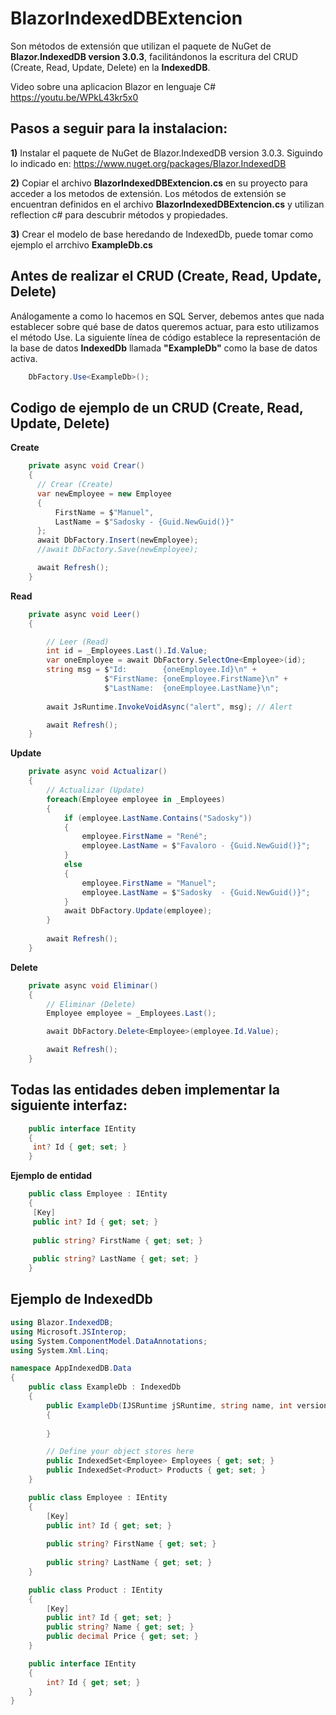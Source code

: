 # BlazorIndexedDBExtencion
Son métodos de extensión que utilizan el paquete de NuGet de **Blazor.IndexedDB version 3.0.3**, facilitándonos la escritura del CRUD (Create, Read, Update, Delete) en la **IndexedDB**.

Video sobre una aplicacion Blazor en lenguaje C#
https://youtu.be/WPkL43kr5x0

## Pasos a seguir para la instalacion:

**1)** Instalar el paquete de NuGet de Blazor.IndexedDB version 3.0.3. Siguindo lo indicado en: 
https://www.nuget.org/packages/Blazor.IndexedDB

**2)** Copiar el archivo **BlazorIndexedDBExtencion.cs** en su proyecto para acceder a los metodos de extensión.
Los métodos de extensión se encuentran definidos en el archivo **BlazorIndexedDBExtencion.cs** 
y utilizan reflection c# para descubrir métodos y propiedades.

**3)** Crear el modelo de base heredando de IndexedDb, puede tomar como ejemplo el arrchivo **ExampleDb.cs**

## Antes de realizar el CRUD (Create, Read, Update, Delete)
Análogamente a como lo hacemos en SQL Server, debemos antes que nada establecer sobre 
qué base de datos queremos actuar, para esto utilizamos el método Use.
La siguiente línea de código establece la representación de la base de datos **IndexedDb**
llamada **"ExampleDb"** como la base de datos activa.

```csharp
	DbFactory.Use<ExampleDb>();
```

## Codigo de ejemplo de un CRUD (Create, Read, Update, Delete)

**Create** 
```csharp
	private async void Crear()
	{
	  // Crear (Create)
	  var newEmployee = new Employee
	  {
		  FirstName = $"Manuel",
		  LastName = $"Sadosky - {Guid.NewGuid()}"
	  };
	  await DbFactory.Insert(newEmployee);
	  //await DbFactory.Save(newEmployee);

	  await Refresh();
	}
```

**Read** 
```csharp
    private async void Leer()
    {

        // Leer (Read)  
        int id = _Employees.Last().Id.Value;
        var oneEmployee = await DbFactory.SelectOne<Employee>(id);
        string msg = $"Id:        {oneEmployee.Id}\n" +
                     $"FirstName: {oneEmployee.FirstName}\n" +
                     $"LastName:  {oneEmployee.LastName}\n";
        
        await JsRuntime.InvokeVoidAsync("alert", msg); // Alert

        await Refresh();
    }
```

**Update** 
```csharp
	private async void Actualizar()
	{
		// Actualizar (Update)
		foreach(Employee employee in _Employees)
		{
			if (employee.LastName.Contains("Sadosky"))
			{
				employee.FirstName = "René";
				employee.LastName = $"Favaloro - {Guid.NewGuid()}";
			}
			else
			{
				employee.FirstName = "Manuel";
				employee.LastName = $"Sadosky  - {Guid.NewGuid()}";
			}
			await DbFactory.Update(employee);
		}
		
		await Refresh();
	}
```

**Delete** 
```csharp
	private async void Eliminar()
	{
		// Eliminar (Delete)
		Employee employee = _Employees.Last(); 

		await DbFactory.Delete<Employee>(employee.Id.Value);

		await Refresh();
	}
```

## Todas las entidades deben implementar la siguiente interfaz:
```csharp
	public interface IEntity
	{
	 int? Id { get; set; }
	}
```
**Ejemplo de entidad** 
```csharp
	public class Employee : IEntity
	{
	 [Key]
	 public int? Id { get; set; }
	 
	 public string? FirstName { get; set; }
	 
	 public string? LastName { get; set; }
	}
```

## Ejemplo de IndexedDb
```csharp
using Blazor.IndexedDB;
using Microsoft.JSInterop;
using System.ComponentModel.DataAnnotations;
using System.Xml.Linq;

namespace AppIndexedDB.Data
{
    public class ExampleDb : IndexedDb
    {
        public ExampleDb(IJSRuntime jSRuntime, string name, int version) : base(jSRuntime, name, version) 
        {
            
        }

        // Define your object stores here
        public IndexedSet<Employee> Employees { get; set; }
        public IndexedSet<Product> Products { get; set; }
    }

    public class Employee : IEntity
    {
        [Key]
        public int? Id { get; set; }
        
        public string? FirstName { get; set; }
        
        public string? LastName { get; set; }
    }

    public class Product : IEntity
    {
        [Key]
        public int? Id { get; set; }
        public string? Name { get; set; }
        public decimal Price { get; set; }
    }

    public interface IEntity
    {
        int? Id { get; set; }
    }
}
```
